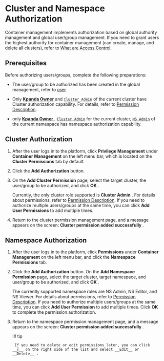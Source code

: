 # Cluster and Namespace Authorization

Container management implements authorization based on global authority management and global user/group management. If you need to grant users the highest authority for container management (can create, manage, and delete all clusters), refer to [What are Access Control](../../../ghippo/access-control/iam.md).

## Prerequisites

Before authorizing users/groups, complete the following preparations:

- The user/group to be authorized has been created in the global management, refer to [user](../../ghippo/access-control/user.md).

- Only [ __Kpanda Owner__ ](../../ghippo/access-control/global.md) and [`Cluster Admin`](permission-brief.md) of the current cluster have Cluster authorization capability. For details, refer to [Permission Description](permission-brief.md).

- only [ __Kpanda Owner__ ](../../ghippo/access-control/global.md), [`Cluster Admin`](permission-brief.md) for the current cluster, [`NS Admin`](permission-brief.md) of the current namespace has namespace authorization capability.

## Cluster Authorization

1. After the user logs in to the platform, click __Privilege Management__ under __Container Management__ on the left menu bar, which is located on the __Cluster Permissions__ tab by default.

    

2. Click the __Add Authorization__ button.

    

3. On the __Add Cluster Permission__ page, select the target cluster, the user/group to be authorized, and click __OK__ .

    Currently, the only cluster role supported is __Cluster Admin__ . For details about permissions, refer to [Permission Description](permission-brief.md). If you need to authorize multiple users/groups at the same time, you can click __Add User Permissions__ to add multiple times.

    

4. Return to the cluster permission management page, and a message appears on the screen: __Cluster permission added successfully__ .

    

## Namespace Authorization

1. After the user logs in to the platform, click __Permissions__ under __Container Management__ on the left menu bar, and click the __Namespace Permissions__ tab.

    

2. Click the __Add Authorization__ button. On the __Add Namespace Permission__ page, select the target cluster, target namespace, and user/group to be authorized, and click __OK__ .

    The currently supported namespace roles are NS Admin, NS Editor, and NS Viewer. For details about permissions, refer to [Permission Description](permission-brief.md). If you need to authorize multiple users/groups at the same time, you can click __Add User Permission__ to add multiple times. Click __OK__ to complete the permission authorization.

    

3. Return to the namespace permission management page, and a message appears on the screen: __Cluster permission added successfully__ .

    

    !!! tip

        If you need to delete or edit permissions later, you can click __┇__ on the right side of the list and select __Edit__ or __Delete__ .

        